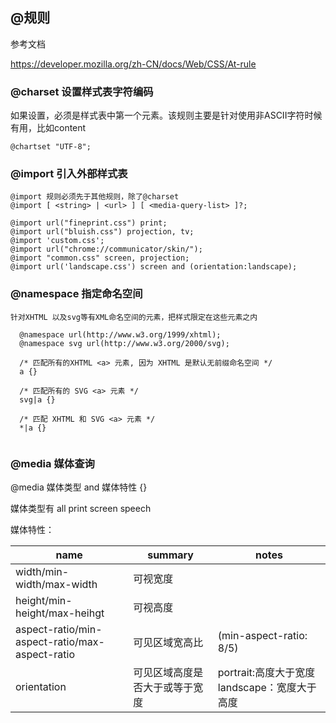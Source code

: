 ## @规则

参考文档

https://developer.mozilla.org/zh-CN/docs/Web/CSS/At-rule

### @charset 设置样式表字符编码

  如果设置，必须是样式表中第一个元素。该规则主要是针对使用非ASCII字符时候有用，比如content
  
  ~~~
  @chartset "UTF-8";
  ~~~

### @import 引入外部样式表

    @import 规则必须先于其他规则，除了@charset
    @import [ <string> | <url> ] [ <media-query-list> ]?;
    
  ~~~
  @import url("fineprint.css") print;
  @import url("bluish.css") projection, tv;
  @import 'custom.css';
  @import url("chrome://communicator/skin/");
  @import "common.css" screen, projection;
  @import url('landscape.css') screen and (orientation:landscape);
  ~~~

### @namespace 指定命名空间
    针对XHTML 以及svg等有XML命名空间的元素，把样式限定在这些元素之内
  ~~~
    @namespace url(http://www.w3.org/1999/xhtml);
    @namespace svg url(http://www.w3.org/2000/svg);

    /* 匹配所有的XHTML <a> 元素, 因为 XHTML 是默认无前缀命名空间 */
    a {}

    /* 匹配所有的 SVG <a> 元素 */
    svg|a {}

    /* 匹配 XHTML 和 SVG <a> 元素 */
    *|a {}
    
  ~~~

### @media 媒体查询
  
  @media 媒体类型 and 媒体特性 {}
  
  媒体类型有 all print screen speech
  
  媒体特性：
  
   name | summary | notes
   -- | -- | --
  width/min-width/max-width | 可视宽度 | 
  height/min-height/max-heihgt | 可视高度 |
  aspect-ratio/min-aspect-ratio/max-aspect-ratio |可见区域宽高比|   (min-aspect-ratio: 8/5)
  orientation | 可见区域高度是否大于或等于宽度 | portrait:高度大于宽度  landscape：宽度大于高度
   






